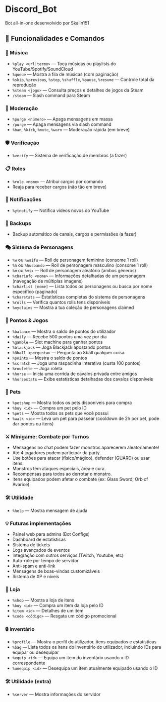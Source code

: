 

# Discord_Bot
Bot all-in-one desenvolvido por Skalin151

## 🎯 Funcionalidades e Comandos

### 🎵 Música
- `%play <url|termo>` — Toca músicas ou playlists do YouTube/Spotify/SoundCloud
- `%queue` — Mostra a fila de músicas (com paginação)
- `%skip`, `%previous`, `%stop`, `%shuffle`, `%pause`, `%resume` — Controle total da reprodução
- `%steam <jogo>` — Consulta preços e detalhes de jogos da Steam
- `/steam` — Slash command para Steam

### 🧹 Moderação
- `%purge <número>` — Apaga mensagens em massa
- `/purge` — Apaga mensagens via slash command
- `%ban`, `%kick`, `%mute`, `%warn` — Moderação rápida (em breve)

### 🛡️ Verificação
- `%verify` — Sistema de verificação de membros (a fazer)

### 📋 Roles
- `%role <nome>` — Atribui cargos por comando
- Reaja para receber cargos (não tão em breve)

### 🔔 Notificações
- `%ytnotify` — Notifica vídeos novos do YouTube

### 💾 Backups
- Backup automático de canais, cargos e permissões (a fazer)


### 🎭 Sistema de Personagens
- `%w` ou `%waifu` — Roll de personagem feminino (consome 1 roll)
- `%h` ou `%husbando` — Roll de personagem masculino (consome 1 roll)
- `%m` ou `%mix` — Roll de personagem aleatório (ambos géneros)
- `%charinfo <nome>` — Informações detalhadas de um personagem (navegação de múltiplas imagens)
- `%charlist [nome]` — Lista todos os personagens ou busca por nome específico (paginado)
- `%charstats` — Estatísticas completas do sistema de personagens
- `%rolls` — Verifica quantos rolls tens disponíveis
- `%myclaims` — Mostra a tua coleção de personagens claimed

### 💸 Pontos & Jogos
- `%balance` — Mostra o saldo de pontos do utilizador
- `%daily` — Recebe 500 pontos uma vez por dia
- `%gamble` — Slot machine para ganhar pontos
- `%blackjack` — Joga Blackjack apostando pontos
- `%8ball <pergunta>` — Pergunta ao 8ball qualquer coisa
- `%points` — Mostra o saldo de pontos
- `%scratch` — Joga uma raspadinha interativa (custa 100 pontos)
- `%roulette` — Joga roleta
- `%horse` — Inicia uma corrida de cavalos privada entre amigos
- `%horsestats` — Exibe estatísticas detalhadas dos cavalos disponíveis

### 🐾 Pets
- `%petshop` — Mostra todos os pets disponíveis para compra
- `%buy <id>` — Compra um pet pelo ID
- `%pets` — Mostra todos os pets que você possui
- `%walk <id>` — Leva um pet para passear (cooldown de 2h por pet, pode dar pontos ou itens)

### ⚔️ Minigame: Combate por Turnos
- Mensagens no chat podem fazer monstros aparecerem aleatoriamente!
- Até 4 jogadores podem participar da party.
- Use botões para atacar (físico/mágico), defender (GUARD) ou usar itens.
- Monstros têm ataques especiais, área e cura.
- Recompensas para todos ao derrotar o monstro.
- Itens equipados podem afetar o combate (ex: Glass Sword, Orb of Avarice).

### 🛠️ Utilidade
- `%help` — Mostra mensagem de ajuda

### 💡 Futuras implementações
- Painel web para admins (Bot Configs)
- Dashboard de estatísticas
- Sistema de tickets
- Logs avançados de eventos
- Integração com outros serviços (Twitch, Youtube, etc)
- Auto-role por tempo de servidor
- Anti-spam e anti-link
- Mensagens de boas-vindas customizáveis
- Sistema de XP e níveis


### 🛒 Loja
- `%shop` — Mostra a loja de itens
- `%buy <id>` — Compra um item da loja pelo ID
- `%item <id>` — Detalhes de um item
- `%code <código>` — Resgata um código promocional


### 🔒 Inventário
- `%profile` — Mostra o perfil do utilizador, itens equipados e estatísticas
- `%bag` — Lista todos os itens do inventário do utilizador, incluindo IDs para equipar ou desequipar
- `%equip <id>` — Equipa um item do inventário usando o ID correspondente
- `%unequip <id>` — Desequipa um item atualmente equipado usando o ID


### 🛠️ Utilidade (extra)
- `%server` — Mostra informações do servidor


